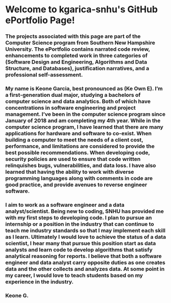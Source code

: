 # Welcome to kgarica-snhu's GitHub ePortfolio Page!

### The projects associated with this page are part of the Computer Science program from Southern New Hampshire University. The ePortfolio contains narrated code review, enhancements to completed work in three categories of (Software Design and Engineering, Algorithms and Data Structure, and Databases), justification narratives, and a professional self-assessment.

### My name is Keone Garcia, best pronounced as (Ke Own E). I’m a first-generation dual major, studying a bachelors of computer science and data analytics. Both of which have concentrations in software engineering and project management. I’ve been in the computer science program since January of 2018 and am completing my 4th year. While in the computer science program, I have learned that there are many applications for hardware and software to co-exist. When building a computer to meet the needs of a client cost, performance, and limitations are considered to provide the best possible recommendations. When developing code, security policies are used to ensure that code written relinquishes bugs, vulnerabilities, and data loss. I have also learned that having the ability to work with diverse programming languages along with comments in code are good practice, and provide avenues to reverse engineer software.

### I aim to work as a software engineer and a data analyst/scientist. Being new to coding, SNHU has provided me with my first steps to developing code. I plan to pursue an internship or a position in the industry that can continue to teach me industry standards so that I may implement each skill as I learn. Ultimately I would love to achieve the status of a data scientist, I hear many that pursue this position start as data analysts and learn code to develop algorithms that satisfy analytical reasoning for reports. I believe that both a software engineer and data analyst carry opposite duties as one creates data and the other collects and analyzes data. At some point in my career, I would love to teach students based on my experience in the industry.

### Keone G.
